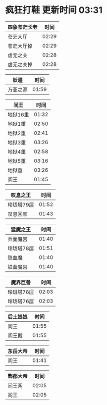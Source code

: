 # 疯狂打鞋 更新时间 03:31

| 四象苍茫长老   | 时间    |
|--------|-------|
| 苍茫大厅 | 02:29 |
| 苍茫大厅掉 | 02:29 |
| 虚无之关 | 02:28 |
| 虚无之关掉 | 02:28 |

| 妖瞳   | 时间    |
|--------|-------|
| 万亚之源 | 01:59 |

| 间王   | 时间    |
|--------|-------|
| 地狱16重 | 01:32 |
| 地狱1重 | 02:50 |
| 地狱2重 | 02:41 |
| 地狱3重 | 03:26 |
| 地狱4重 | 02:58 |
| 地狱5重 | 03:16 |
| 地狱重 | 03:26 |
| 阎王 | 01:45 |

| 叹息之王   | 时间    |
|--------|-------|
| 玲珑塔79层 | 01:52 |
| 叹息回廊 | 01:43 |

| 猛魔之王   | 时间    |
|--------|-------|
| 兵面魔宫 | 01:40 |
| 玲珑塔78层 | 01:51 |
| 铁血魔 | 01:40 |
| 铁血魔宫 | 01:40 |

| 魔界巨兽   | 时间    |
|--------|-------|
| 玲斑塔78层 | 02:03 |
| 玲珑塔76层 | 02:03 |

| 后土娘娘   | 时间    |
|--------|-------|
| 阎王 | 01:55 |
| 阎王殿 | 01:55 |

| 东岳大帝   | 时间    |
|--------|-------|
| 阎王 | 01:41 |

| 酆都大帝   | 时间    |
|--------|-------|
| 间王网 | 02:05 |
| 阎王 | 02:05 |
